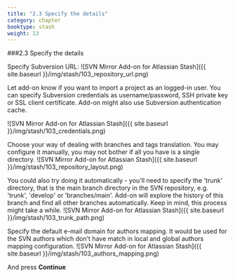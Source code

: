 ```yaml
---
title: "2.3 Specify the details"
category: chapter
booktype: stash
weight: 13
---
```

###2.3 Specify the details

Specify Subversion URL:
![SVN Mirror Add-on for Atlassian Stash]({{ site.baseurl }}/img/stash/103_repository_url.png)

Let add-on know if you want to import a project as an logged-in user.
You can specify Subversion credentials as username/password, SSH private key or SSL client certificate. Add-on might also use Subversion authentication cache.

![SVN Mirror Add-on for Atlassian Stash]({{ site.baseurl }}/img/stash/103_credentials.png)

Choose your way of dealing with branches and tags translation. 
You may configure it manually, you may not bother if all you have is a single directory.
![SVN Mirror Add-on for Atlassian Stash]({{ site.baseurl }}/img/stash/103_repository_layout.png)

You could also try doing it automatically - you'll need to specify the 'trunk' directory, that is the main branch directory in the SVN repository, e.g. 'trunk', 'develop' or 'branches/main'. Add-on will explore the history of this branch and find all other branches automatically. Keep in mind, this process might take a while.
![SVN Mirror Add-on for Atlassian Stash]({{ site.baseurl }}/img/stash/103_trunk_path.png)

Specify the default e-mail domain for authors mapping.
It would be used for the SVN authors which don't have match in local and global authors mapping configuration.
![SVN Mirror Add-on for Atlassian Stash]({{ site.baseurl }}/img/stash/103_authors_mapping.png)


And press **Continue**

[](#up)